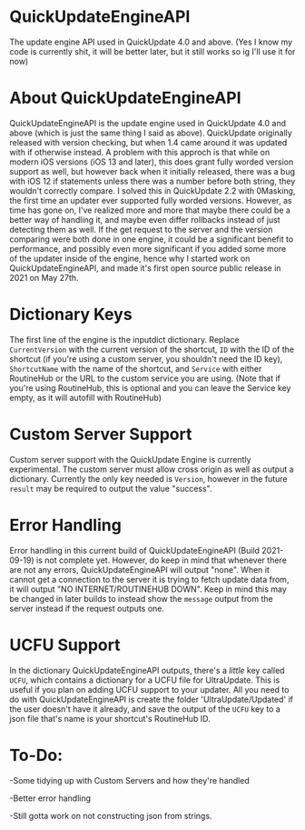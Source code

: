 # QuickUpdateEngineAPI
The update engine API used in QuickUpdate 4.0 and above. (Yes I know my code is currently shit, it will be better later, but it still works so ig I'll use it for now)

# About QuickUpdateEngineAPI
QuickUpdateEngineAPI is the update engine used in QuickUpdate 4.0 and above (which is just the same thing I said as above). QuickUpdate originally released with version checking, but when 1.4 came around it was updated with if otherwise instead. A problem with this approch is that while on modern iOS versions (iOS 13 and later), this does grant fully worded version support as well, but however back when it initially released, there was a bug with iOS 12 if statements unless there was a number before both string, they wouldn't correctly compare. I solved this in QuickUpdate 2.2 with 0Masking, the first time an updater ever supported fully worded versions. However, as time has gone on, I've realized more and more that maybe there could be a better way of handling it, and maybe even differ rollbacks instead of just detecting them as well. If the get request to the server and the version comparing were both done in one engine, it could be a significant benefit to performance, and possibly even more significant if you added some more of the updater inside of the engine, hence why I started work on QuickUpdateEngineAPI, and made it's first open source public release in 2021 on May 27th.

# Dictionary Keys
The first line of the engine is the inputdict dictionary. Replace `CurrentVersion` with the current version of the shortcut, `ID` with the ID of the shortcut (if you're using a custom server, you shouldn't need the ID key), `ShortcutName` with the name of the shortcut, and `Service` with either RoutineHub or the URL to the custom service you are using. (Note that if you're using RoutineHub, this is optional and you can leave the Service key empty, as it will autofill with RoutineHub)

# Custom Server Support
Custom server support with the QuickUpdate Engine is currently experimental. The custom server must allow cross origin as well as output a dictionary. Currently the only key needed is `Version`, however in the future `result` may be required to output the value "success".

# Error Handling
Error handling in this current build of QuickUpdateEngineAPI (Build 2021-09-19) is not complete yet. However, do keep in mind that whenever there are not any errors, QuickUpdateEngineAPI will output "none". When it cannot get a connection to the server it is trying to fetch update data from, it will output "NO INTERNET/ROUTINEHUB DOWN". Keep in mind this may be changed in later builds to instead show the `message` output from the server instead if the request outputs one.

# UCFU Support
In the dictionary QuickUpdateEngineAPI outputs, there's a *little* key called `UCFU`, which contains a dictionary for a UCFU file for UltraUpdate. This is useful if you plan on adding UCFU support to your updater. All you need to do with QuickUpdateEngineAPI is create the folder 'UltraUpdate/Updated' if the user doesn't have it already, and save the output of the `UCFU` key to a json file that's name is your shortcut's RoutineHub ID.

# To-Do:

-Some tidying up with Custom Servers and how they're handled

-Better error handling

-Still gotta work on not constructing json from strings.
